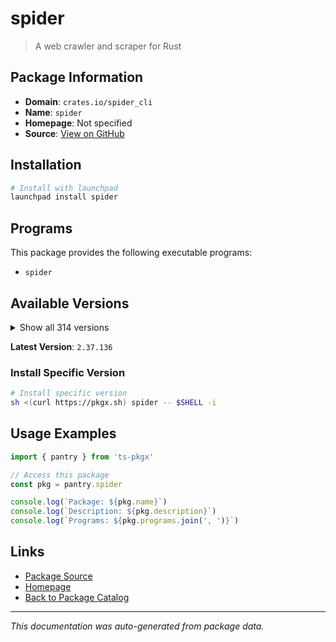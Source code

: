 # spider

> A web crawler and scraper for Rust

## Package Information

- **Domain**: `crates.io/spider_cli`
- **Name**: `spider`
- **Homepage**: Not specified
- **Source**: [View on GitHub](https://github.com/pkgxdev/pantry/tree/main/projects/crates.io/spider_cli/package.yml)

## Installation

```bash
# Install with launchpad
launchpad install spider
```

## Programs

This package provides the following executable programs:

- `spider`

## Available Versions

<details>
<summary>Show all 314 versions</summary>

- `2.37.136`, `2.37.135`, `2.37.134`, `2.37.130`, `2.37.122`
- `2.37.120`, `2.37.104`, `2.37.91`, `2.37.90`, `2.37.89`
- `2.37.79`, `2.37.73`, `2.37.54`, `2.37.53`, `2.37.52`
- `2.37.51`, `2.37.18`, `2.37.13`, `2.37.6`, `2.37.2`
- `2.37.1`, `2.36.123`, `2.36.117`, `2.36.112`, `2.36.105`
- `2.36.98`, `2.36.94`, `2.36.77`, `2.36.73`, `2.36.69`
- `2.36.67`, `2.36.63`, `2.36.61`, `2.36.53`, `2.36.34`
- `2.36.6`, `2.36.5`, `2.36.2`, `2.35.18`, `2.35.13`
- `2.35.5`, `2.35.4`, `2.34.5`, `2.34.3`, `2.34.2`
- `2.33.11`, `2.33.1`, `2.33.0`, `2.32.9`, `2.32.6`
- `2.32.3`, `2.32.2`, `2.32.1`, `2.31.8`, `2.31.4`
- `2.31.1`, `2.30.23`, `2.30.3`, `2.30.1`, `2.28.3`
- `2.28.2`, `2.28.0`, `2.27.66`, `2.27.63`, `2.27.57`
- `2.27.50`, `2.27.47`, `2.27.45`, `2.27.44`, `2.27.27`
- `2.27.26`, `2.27.25`, `2.27.17`, `2.27.16`, `2.27.15`
- `2.27.14`, `2.27.13`, `2.27.8`, `2.27.5`, `2.27.3`
- `2.27.2`, `2.27.0`, `2.26.27`, `2.26.25`, `2.26.19`
- `2.26.17`, `2.26.12`, `2.26.11`, `2.26.3`, `2.26.1`
- `2.26.0`, `2.25.3`, `2.25.1`, `2.25.0`, `2.24.14`
- `2.24.13`, `2.24.12`, `2.24.11`, `2.24.10`, `2.24.9`
- `2.24.8`, `2.24.7`, `2.24.6`, `2.23.6`, `2.23.2`
- `2.22.19`, `2.22.17`, `2.22.15`, `2.22.14`, `2.22.13`
- `2.22.12`, `2.22.11`, `2.22.10`, `2.22.8`, `2.22.7`
- `2.22.6`, `2.22.5`, `2.22.2`, `2.21.33`, `2.21.31`
- `2.21.27`, `2.21.25`, `2.21.21`, `2.21.18`, `2.21.15`
- `2.21.11`, `2.21.5`, `2.21.0`, `2.20.6`, `2.20.5`
- `2.19.0`, `2.18.0`, `2.16.0`, `2.15.0`, `2.14.0`
- `2.13.100`, `2.13.99`, `2.13.97`, `2.13.96`, `2.13.95`
- `2.13.93`, `2.13.89`, `2.13.88`, `2.13.84`, `2.13.82`
- `2.13.80`, `2.13.78`, `2.13.76`, `2.13.74`, `2.13.64`
- `2.13.63`, `2.13.57`, `2.13.56`, `2.13.50`, `2.13.47`
- `2.13.45`, `2.13.36`, `2.13.33`, `2.13.32`, `2.13.31`
- `2.13.30`, `2.13.21`, `2.13.20`, `2.13.5`, `2.13.3`
- `2.13.0`, `2.12.12`, `2.12.10`, `2.12.9`, `2.12.6`
- `2.12.5`, `2.12.4`, `2.12.1`, `2.11.20`, `2.11.19`
- `2.11.18`, `2.11.17`, `2.11.16`, `2.11.15`, `2.11.14`
- `2.11.12`, `2.11.8`, `2.11.6`, `2.11.2`, `2.11.1`
- `2.11.0`, `2.10.27`, `2.10.26`, `2.10.24`, `2.10.23`
- `2.10.22`, `2.10.21`, `2.10.20`, `2.10.19`, `2.10.14`
- `2.10.13`, `2.10.11`, `2.10.10`, `2.10.9`, `2.10.8`
- `2.10.6`, `2.10.4`, `2.10.3`, `2.10.0`, `2.9.15`
- `2.9.9`, `2.9.8`, `2.9.6`, `2.9.4`, `2.9.3`
- `2.9.2`, `2.9.0`, `2.8.29`, `2.8.27`, `2.8.26`
- `2.8.25`, `2.8.23`, `2.8.22`, `2.8.21`, `2.8.20`
- `2.8.18`, `2.8.15`, `2.8.14`, `2.8.13`, `2.8.12`
- `2.8.10`, `2.8.8`, `2.8.7`, `2.8.6`, `2.8.5`
- `2.8.4`, `2.8.3`, `2.7.1`, `2.6.34`, `2.6.33`
- `2.6.32`, `2.6.27`, `2.6.22`, `2.6.15`, `2.6.14`
- `2.6.11`, `2.6.10`, `2.6.9`, `2.6.8`, `2.6.7`
- `2.6.5`, `2.6.4`, `2.6.2`, `2.6.1`, `2.6.0`
- `2.5.3`, `2.5.2`, `2.5.1`, `2.5.0`, `2.4.1`
- `2.4.0`, `2.3.5`, `2.3.3`, `2.3.1`, `2.3.0`
- `2.2.18`, `2.2.16`, `2.2.15`, `2.2.14`, `2.2.13`
- `2.2.12`, `2.2.11`, `2.2.10`, `2.2.6`, `2.2.5`
- `2.2.4`, `2.2.3`, `2.2.2`, `2.2.1`, `2.1.9`
- `2.1.8`, `2.1.3`, `2.1.2`, `2.0.20`, `2.0.18`
- `2.0.17`, `2.0.15`, `2.0.14`, `2.0.13`, `2.0.6`
- `2.0.5`, `2.0.3`, `2.0.2`, `2.0.1`, `1.99.30`
- `1.99.28`, `1.99.27`, `1.99.24`, `1.99.21`, `1.99.20`
- `1.99.19`, `1.99.18`, `1.99.17`, `1.99.16`, `1.99.15`
- `1.99.10`, `1.99.9`, `1.99.8`, `1.99.7`, `1.99.5`
- `1.99.4`, `1.99.3`, `1.99.2`, `1.99.1`, `1.99.0`
- `1.98.8`, `1.98.7`, `1.98.6`, `1.98.4`

</details>

**Latest Version**: `2.37.136`

### Install Specific Version

```bash
# Install specific version
sh <(curl https://pkgx.sh) spider -- $SHELL -i
```

## Usage Examples

```typescript
import { pantry } from 'ts-pkgx'

// Access this package
const pkg = pantry.spider

console.log(`Package: ${pkg.name}`)
console.log(`Description: ${pkg.description}`)
console.log(`Programs: ${pkg.programs.join(', ')}`)
```

## Links

- [Package Source](https://github.com/pkgxdev/pantry/tree/main/projects/crates.io/spider_cli/package.yml)
- [Homepage](#)
- [Back to Package Catalog](../../../package-catalog.md)

---

*This documentation was auto-generated from package data.*
